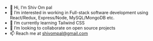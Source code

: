 - 👋 Hi, I’m Shiv Om pal
- 👀 I’m interested in working in Full-stack software development using React/Redux, Express/Node, MySQL/MongoDB etc.
- 🌱 I’m currently learning Tailwind CSS
- 💞️ I’m looking to collaborate on open source projects
- 📫 Reach me at shivompal@gmail.com

<!---
shivompal/shivompal is a ✨ special ✨ repository because its `README.md` (this file) appears on your GitHub profile.
You can click the Preview link to take a look at your changes.
--->
